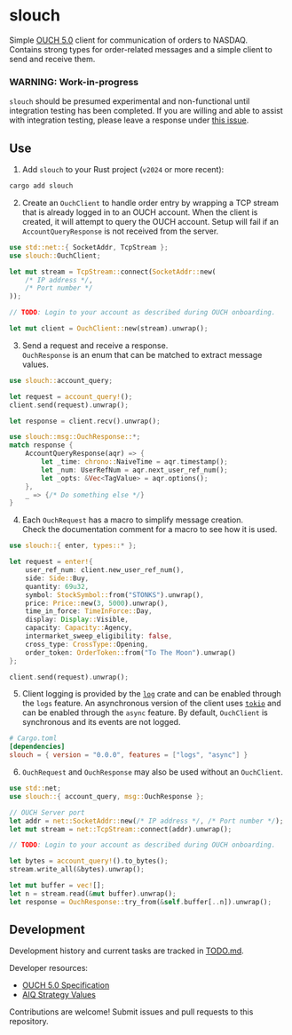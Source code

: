 
# slouch
Simple [OUCH 5.0](https://www.nasdaqtrader.com/content/technicalsupport/specifications/TradingProducts/OUCH5.0.pdf) client for communication of orders to NASDAQ.<br>
Contains strong types for order-related messages and a simple client to send and receive them.

### WARNING: Work-in-progress
`slouch` should be presumed experimental and non-functional until integration testing has been completed.
If you are willing and able to assist with integration testing, please leave a response under 
[this issue](https://github.com/j-stach/slouch/issues/1).

## Use
1. Add `slouch` to your Rust project (`v2024` or more recent):
```bash
cargo add slouch
```
2. Create an `OuchClient` to handle order entry by wrapping a TCP stream that is
already logged in to an OUCH account.
When the client is created, it will attempt to query the OUCH account. 
Setup will fail if an `AccountQueryResponse` is not received from the server.
```rust
use std::net::{ SocketAddr, TcpStream };
use slouch::OuchClient;

let mut stream = TcpStream::connect(SocketAddr::new(
    /* IP address */, 
    /* Port number */
));

// TODO: Login to your account as described during OUCH onboarding.

let mut client = OuchClient::new(stream).unwrap();
```
3. Send a request and receive a response. <br>
`OuchResponse` is an enum that can be matched to extract message values.
```rust
use slouch::account_query;

let request = account_query!();
client.send(request).unwrap();

let response = client.recv().unwrap();

use slouch::msg::OuchResponse::*;
match response {
    AccountQueryResponse(aqr) => {
        let _time: chrono::NaiveTime = aqr.timestamp();
        let _num: UserRefNum = aqr.next_user_ref_num();
        let _opts: &Vec<TagValue> = aqr.options();
    },
    _ => {/* Do something else */}
}
```
4. Each `OuchRequest` has a macro to simplify message creation. <br>
Check the documentation comment for a macro to see how it is used.
```rust
use slouch::{ enter, types::* };

let request = enter!{
    user_ref_num: client.new_user_ref_num(),
    side: Side::Buy,
    quantity: 69u32,
    symbol: StockSymbol::from("STONKS").unwrap(),
    price: Price::new(3, 5000).unwrap(),
    time_in_force: TimeInForce::Day,
    display: Display::Visible,
    capacity: Capacity::Agency,
    intermarket_sweep_eligibility: false,
    cross_type: CrossType::Opening,
    order_token: OrderToken::from("To The Moon").unwrap()
};

client.send(request).unwrap();
```
5. Client logging is provided by the [`log`](https://docs.rs/log/latest/log/) crate and can be enabled through the `logs` feature. 
An asynchronous version of the client uses [`tokio`](https://docs.rs/tokio/latest/tokio/) and can be enabled through the `async` feature.
By default, `OuchClient` is synchronous and its events are not logged.
```toml
# Cargo.toml
[dependencies]
slouch = { version = "0.0.0", features = ["logs", "async"] }
```
6. `OuchRequest` and `OuchResponse` may also be used without an `OuchClient`.
```rust
use std::net;
use slouch::{ account_query, msg::OuchResponse };

// OUCH Server port
let addr = net::SocketAddr::new(/* IP address */, /* Port number */); 
let mut stream = net::TcpStream::connect(addr).unwrap();

// TODO: Login to your account as described during OUCH onboarding.

let bytes = account_query!().to_bytes();
stream.write_all(&bytes).unwrap();

let mut buffer = vec![];
let n = stream.read(&mut buffer).unwrap();
let response = OuchResponse::try_from(&self.buffer[..n]).unwrap();
```
    

## Development
Development history and current tasks are tracked in [TODO.md](TODO.md).

Developer resources:
- [OUCH 5.0 Specification](https://www.nasdaqtrader.com/content/technicalsupport/specifications/TradingProducts/OUCH5.0.pdf)
- [AIQ Strategy Values](https://www.nasdaqtrader.com/TraderNews.aspx?id=ETU2023-8)

Contributions are welcome! Submit issues and pull requests to this repository.

